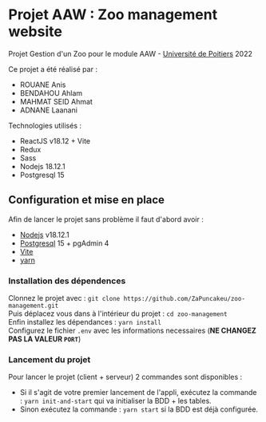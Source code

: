 # Projet AAW : Zoo management website
Projet Gestion d'un Zoo pour le module AAW - [Université de Poitiers](https://www.univ-poitiers.fr) 2022

Ce projet a été réalisé par :
* ROUANE Anis
* BENDAHOU Ahlam
* MAHMAT SEID Ahmat
* ADNANE Laanani

Technologies utilisés :
* ReactJS v18.12 + Vite 
* Redux
* Sass
* Nodejs 18.12.1
* Postgresql 15

## Configuration et mise en place ##

Afin de lancer le projet sans problème il faut d'abord avoir :
* [Nodejs](https://nodejs.org/en/) v18.12.1 
* [Postgresql](https://www.postgresql.org/download/) 15 + pgAdmin 4
* [Vite](https://vitejs.dev)
* [yarn](https://yarnpkg.com)

### Installation des dépendences ###
Clonnez le projet avec : `git clone https://github.com/ZaPuncakeu/zoo-management.git` \
Puis déplacez vous dans à l'intérieur du projet : `cd zoo-management` \
Enfin installez les dépendances : `yarn install`\
Configurez le fichier `.env` avec les informations necessaires (**NE CHANGEZ PAS LA VALEUR `PORT`**)

### Lancement du projet ###
Pour lancer le projet (client + serveur) 2 commandes sont disponibles :
* Si il s'agit de votre premier lancement de l'appli, exécutez la commande : `yarn init-and-start` qui va initialiser la BDD + les tables.
* Sinon exécutez la commande : `yarn start` si la BDD est déjà configurée.
